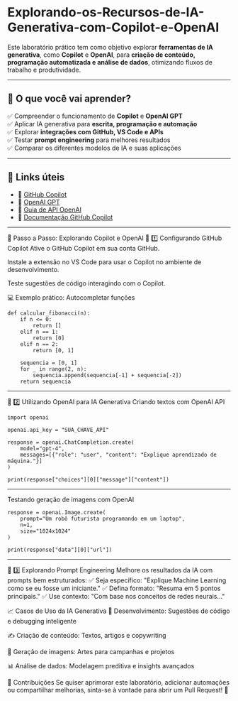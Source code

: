# Explorando-os-Recursos-de-IA-Generativa-com-Copilot-e-OpenAI
Este laboratório prático tem como objetivo explorar **ferramentas de IA generativa**, como **Copilot** e **OpenAI**, para **criação de conteúdo, programação automatizada e análise de dados**, otimizando fluxos de trabalho e produtividade.  

---
## 📝 O que você vai aprender?  
✅ Compreender o funcionamento de **Copilot** e **OpenAI GPT**  
✅ Aplicar IA generativa para **escrita, programação e automação**  
✅ Explorar **integrações com GitHub, VS Code e APIs**  
✅ Testar **prompt engineering** para melhores resultados  
✅ Comparar os diferentes modelos de IA e suas aplicações  

---

## 🔗 Links úteis  
- 🔹 [GitHub Copilot](https://github.com/features/copilot/)  
- 🔹 [OpenAI GPT](https://openai.com/)  
- 🔹 [Guia de API OpenAI](https://platform.openai.com/docs/)  
- 🔹 [Documentação GitHub Copilot](https://docs.github.com/en/copilot/)  

---

🚀 Passo a Passo: Explorando Copilot e OpenAI
📌 1️⃣ Configurando GitHub Copilot
Ative o GitHub Copilot em sua conta GitHub.

Instale a extensão no VS Code para usar o Copilot no ambiente de desenvolvimento.

Teste sugestões de código interagindo com o Copilot.

💻 Exemplo prático: Autocompletar funções

````
def calcular_fibonacci(n):
    if n <= 0:
        return []
    elif n == 1:
        return [0]
    elif n == 2:
        return [0, 1]
    
    sequencia = [0, 1]
    for _ in range(2, n):
        sequencia.append(sequencia[-1] + sequencia[-2])
    return sequencia
````

---

📌 2️⃣ Utilizando OpenAI para IA Generativa
Criando textos com OpenAI API
```
import openai

openai.api_key = "SUA_CHAVE_API"

response = openai.ChatCompletion.create(
    model="gpt-4",
    messages=[{"role": "user", "content": "Explique aprendizado de máquina."}]
)

print(response["choices"][0]["message"]["content"])
```

---

Testando geração de imagens com OpenAI

```
response = openai.Image.create(
    prompt="Um robô futurista programando em um laptop",
    n=1,
    size="1024x1024"
)

print(response["data"][0]["url"])
```

---

📌 3️⃣ Explorando Prompt Engineering
Melhore os resultados da IA com prompts bem estruturados: ✅ Seja específico: "Explique Machine Learning como se eu fosse um iniciante." ✅ Defina formato: "Resuma em 5 pontos principais." ✅ Use contexto: "Com base nos conceitos de redes neurais..."

📈 Casos de Uso da IA Generativa
🚀 Desenvolvimento: Sugestões de código e debugging inteligente

✍️ Criação de conteúdo: Textos, artigos e copywriting

🎨 Geração de imagens: Artes para campanhas e projetos

📊 Análise de dados: Modelagem preditiva e insights avançados

🤝 Contribuições
Se quiser aprimorar este laboratório, adicionar automações ou compartilhar melhorias, sinta-se à vontade para abrir um Pull Request! 💙
